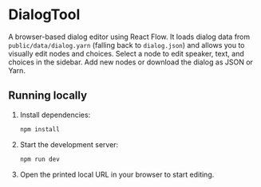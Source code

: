 # DialogTool

A browser-based dialog editor using React Flow. It loads dialog data from `public/data/dialog.yarn` (falling back to `dialog.json`) and allows you to visually edit nodes and choices. Select a node to edit speaker, text, and choices in the sidebar. Add new nodes or download the dialog as JSON or Yarn.

## Running locally

1. Install dependencies:
   ```bash
   npm install
   ```
2. Start the development server:
   ```bash
   npm run dev
   ```
3. Open the printed local URL in your browser to start editing.
